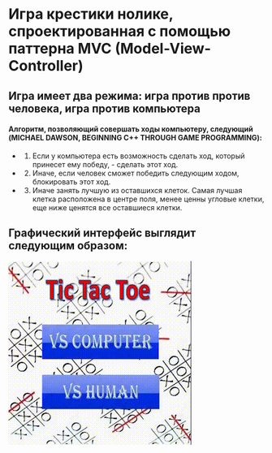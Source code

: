 # **Игра крестики нолике, спроектированная с помощью паттерна MVC (Model-View-Controller)**
## Игра имеет два режима: игра против против человека, игра против компьютера
#### Алгоритм, позволяющий совершать ходы компьютеру, следующий (MICHAEL DAWSON, BEGINNING C++ THROUGH GAME PROGRAMMING):
- 1. Ecли у компьютера есть возможность сделать ход, который принесет ему победу, - сделать этот ход.
- 2. Иначе, если человек сможет победить следующим ходом, блокировать этот ход. 
- 3. Иначе занять лучшую из оставшихся клеток. Самая лучшая клетка расположена в центре поля, менее ценны угловые клетки, еще ниже ценятся все оставшиеся клетки.

## Графический интерфейс выглядит следующим образом:
![til](TicTacToe.gif)

